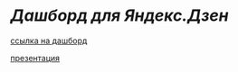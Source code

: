 # <i>Дашборд для Яндекс.Дзен</i>


[ссылка на дашборд](https://public.tableau.com/app/profile/senyanordwest/viz/dashboard_for_yandex_zen_punenko_da35/Dashboard1?publish=yes)

[презентация](https://disk.yandex.ru/i/NrL4b_dpL2iilg)
